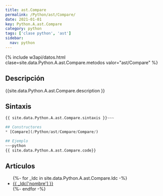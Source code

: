 ```yaml
---
title: ast.Compare
permalink: /Python/ast/Compare/
date: 2021-01-01
key: Python.A.ast.Compare
category: python
tags: ['clase python', 'ast']
sidebar: 
  nav: python
---
```


{% include w3api/datos.html clase=site.data.Python.A.ast.Compare.metodos valor="ast/Compare" %}

## Descripción
{{site.data.Python.A.ast.Compare.description }}

## Sintaxis
~~~python
{{ site.data.Python.A.ast.Compare.sintaxis }}~~~

## Constructores
* [Compare](/Python/ast/Compare/Compare/)

## Ejemplo
~~~python
{{ site.data.Python.A.ast.Compare.code}}
~~~

## Artículos
<ul>
{%- for _ldc in site.data.Python.A.ast.Compare.ldc -%}
   <li>
       <a href="{{_ldc['url'] }}">{{ _ldc['nombre'] }}</a>
   </li>
{%- endfor -%}
</ul>
